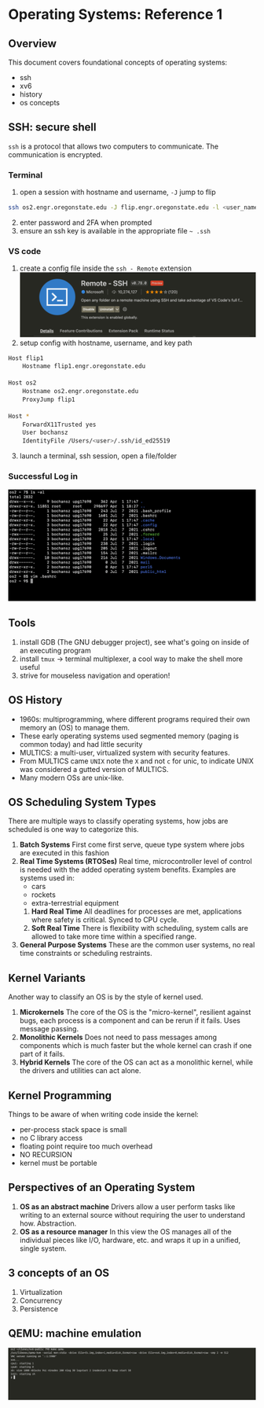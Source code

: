 # Operating Systems: Reference 1

## Overview
This document covers foundational concepts of operating systems:
- ssh
- xv6
- history 
- os concepts

## SSH: secure shell
`ssh` is a protocol that allows two computers to communicate. The communication is encrypted.

### Terminal

1. open a session with hostname and username, `-J` jump to flip
```zsh
ssh os2.engr.oregonstate.edu -J flip.engr.oregonstate.edu -l <user_name>
```
2. enter password and 2FA when prompted
3. ensure an ssh key is available in the appropriate file `~ .ssh`
### VS code

1. create a config file inside the `ssh - Remote` extension
![extension](https://github.com/ztbochanski/operating-systems-reference/raw/main/images/remote_extension.png)
1. setup config with hostname, username, and key path
```zsh
Host flip1
    Hostname flip1.engr.oregonstate.edu
    
Host os2
    Hostname os2.engr.oregonstate.edu
    ProxyJump flip1

Host *
    ForwardX11Trusted yes
    User bochansz
    IdentityFile /Users/<user>/.ssh/id_ed25519
```
3. launch a terminal, ssh session, open a file/folder
### Successful Log in
![remote_machine](https://github.com/ztbochanski/operating-systems-reference/raw/main/images/o2.png)
## Tools
1. install GDB (The GNU debugger project), see what's going on inside of an executing program
2. install `tmux` -> terminal multiplexer, a cool way to make the shell more useful
3. strive for mouseless navigation and operation!

## OS History
- 1960s: multiprogramming, where different programs required their own memory an (OS)  to manage them.
- These early operating systems used segmented memory (paging is common today) and had little security
- MULTICS: a multi-user, virtualized system with security features.
- From MULTICS came `UNIX` note the `X` and not `c` for unic, to indicate UNIX was considered a gutted version of MULTICS.
- Many modern OSs are unix-like.

## OS Scheduling System Types
There are multiple ways to classify operating systems, how jobs are scheduled is one way to categorize this.
1. **Batch Systems**
   First come first serve, queue type system where jobs are executed in this fashion
2. **Real Time Systems (RTOSes)**
   Real time, microcontroller level of control is needed with the added operating system benefits. Examples are systems used in:
   - cars
   - rockets
   - extra-terrestrial equipment 
   1. **Hard Real Time**
      All deadlines for processes are met, applications where safety is critical. Synced to CPU cycle.
   2. **Soft Real Time**
      There is flexibility with scheduling, system calls are allowed to take more time within a specified range.
3. **General Purpose Systems**
   These are the common user systems, no real time constraints or scheduling restraints.

## Kernel Variants
Another way to classify an OS is by the style of kernel used.
1. **Microkernels**
   The core of the OS is the "micro-kernel", resilient against bugs, each process is a component and can be rerun if it fails. Uses message passing.
2. **Monolithic Kernels**
   Does not need to pass messages among components which is much faster but the whole kernel can crash if one part of it fails.
3. **Hybrid Kernels**
   The core of the OS can act as a monolithic kernel, while the drivers and utilities can act alone.

## Kernel Programming
Things to be aware of when writing code inside the kernel:
- per-process stack space is small
- no C library access
- floating point require too much overhead
- NO RECURSION
- kernel must be portable

## Perspectives of an Operating System

1. **OS as an abstract machine**
   Drivers allow a user perform tasks like writing to an external source without requiring the user to understand how. Abstraction.
2. **OS as a resource manager**
   In this view the OS manages all of the individual pieces like I/O, hardware, etc. and wraps it up in a unified, single system.

## 3 concepts of an OS
1. Virtualization
2. Concurrency
3. Persistence

## QEMU: machine emulation

![qemu](https://github.com/ztbochanski/operating-systems-reference/raw/main/images/qemu.png)